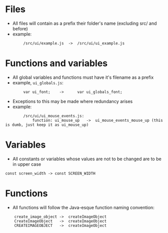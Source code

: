 # Files
* All files will contain as a prefix their folder's name (excluding src/ and before)
* example:
```
        /src/ui/example.js  ->  /src/ui/ui_example.js
```
# Functions and variables
* All global variables and functions must have it's filename as a prefix
* example, `ui_globals.js`:
```
        var ui_font;    ->      var ui_globals_font;
```
* Exceptions to this may be made where redundancy arises
* example:
```
        /src/ui/ui_mouse_events.js:
            function: ui_mouse_up   ->  ui_mouse_events_mouse_up (this is dumb, just keep it as ui_mouse_up)
```
# Variables
* All constants or variables whose values are not to be changed are to be in upper case
```
const screen_width -> const SCREEN_WIDTH
```

# Functions
* All functions will follow the Java-esque function naming convention:
```
    create_image_object ->  createImageObject
    CreateImageObject   ->  createImageObject
    CREATEIMAGEOBJECT   ->  createImageObject
```